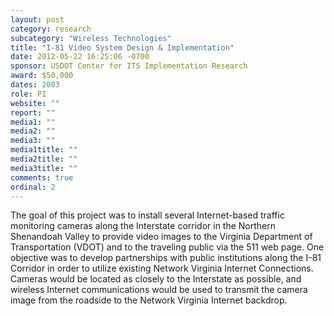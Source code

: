 ```yaml
---
layout: post
category: research
subcategory: "Wireless Technologies"
title: "I-81 Video System Design & Implementation"
date: 2012-05-22 16:25:06 -0700
sponsor: USDOT Center for ITS Implementation Research
award: $50,000
dates: 2003
role: PI
website: ""
report: ""
media1: ""
media2: ""
media3: ""
media1title: ""
media2title: ""
media3title: ""
comments: true
ordinal: 2
---
```


The goal of this project was to install several Internet-based traffic monitoring cameras along the Interstate corridor in the Northern Shenandoah Valley to provide video images to the Virginia Department of Transportation (VDOT) and to the traveling public via the 511 web page. One objective was to develop partnerships with public institutions along the I-81 Corridor in order to utilize existing Network Virginia Internet Connections. Cameras would be located as closely to the Interstate as possible, and wireless Internet communications would be used to transmit the camera image from the roadside to the Network Virginia Internet backdrop.
